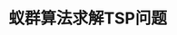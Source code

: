 # 蚁群算法求解TSP问题

<!--
## 原理
设整个蚂蚁群体中蚂蚁的数量为$m$，城市的数量为$n$，城市$i$和城市$j$之间的距离为$d_{ij}(i,j=1,2,\cdots,n)$， $t$时刻城市$i$和城市$j$连接路径上的信息素浓度为$\tau_{ij}(t)$。初始时刻，各个城市间连接路径上的信息素浓度相同，不妨设为$\tau_{ij}(0)=\tau_0$。

蚂蚁$k, k=1,2,\ldots,m$根据各个城市间连接路径上的信息素浓度决定其下一个访问城市，设$P_{ij}^k(t)$表示$t$时刻蚂蚁$k$从城市$i$转移到城市$j$的概率，其计算公式为

-->
